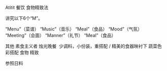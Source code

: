 Atitit 餐饮 食物精致法


讲究以下6个“M”。
  
“Menu”（菜谱）  “Music”（音乐） “Meal”（食品）
“Mood”（气氛） “Meeting”（会面） “Manner”（礼节） “Meal”（食品）

其他
素食主义者
烛光晚餐
 少调料，小份装，重搭配 /
精美的食器映衬下
蔬菜色彩搭配
食物  精致

参照日料 
